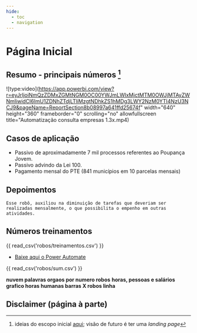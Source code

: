 ```yaml
---
hide:
  - toc
  - navigation
---
```


# Página Inicial


## Resumo - principais números [^1]

![type:video](https://app.powerbi.com/view?r=eyJrIjoiNmQzZDMxZGMtNGM0OC00YWJmLWIxMjctMTM0OWJjMTAyZWNmIiwidCI6ImU1ZDNhZTdjLTliMzgtNDhkZS1hMDg3LWY2NzM0YTI4NzU3NCJ9&pageName=ReportSection8b08997a641ffd25674f" width="640" height="360" frameborder="0" scrolling="no" allowfullscreen title="Automatização consulta empresas 1.3x.mp4)


## Casos de aplicação

* Passivo de aproximadamente 7 mil processos referentes ao Poupança Jovem.
* Passivo advindo da Lei 100.
* Pagamento mensal do PTE (841 municípios em 10 parcelas mensais)

## Depoimentos

````
Esse robô, auxiliou na diminuição de tarefas que deveriam ser realizadas mensalmente, o que possibilita o empenho em outras atividades.
````

## Números treinamentos

{{ read_csv('robos/treinamentos.csv') }}

* [Baixe aqui o Power Automate]()


{{ read_csv('robos/sum.csv') }}

**nuvem palavras orgaos por numero robos**
**horas, pessoas e salários**
**grafico horas humanas barras X robos linha**

[^1]: ideias do escopo inicial [aqui](https://github.com/lab-mg/automatizacoes/issues/9#issue-1928943357); visão de futuro é ter uma _landing page_

## Disclaimer (página à parte)
